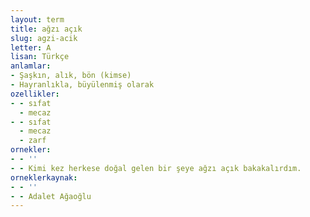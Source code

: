 ```yaml
---
layout: term
title: ağzı açık
slug: agzi-acik
letter: A
lisan: Türkçe
anlamlar:
- Şaşkın, alık, bön (kimse)
- Hayranlıkla, büyülenmiş olarak
ozellikler:
- - sıfat
  - mecaz
- - sıfat
  - mecaz
  - zarf
ornekler:
- - ''
- - Kimi kez herkese doğal gelen bir şeye ağzı açık bakakalırdım.
orneklerkaynak:
- - ''
- - Adalet Ağaoğlu
---
```

